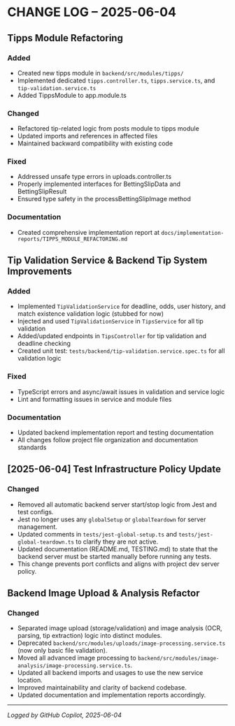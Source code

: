 # CHANGE LOG – 2025-06-04

## Tipps Module Refactoring

### Added

- Created new tipps module in `backend/src/modules/tipps/`
- Implemented dedicated `tipps.controller.ts`, `tipps.service.ts`, and `tip-validation.service.ts`
- Added TippsModule to app.module.ts

### Changed

- Refactored tip-related logic from posts module to tipps module
- Updated imports and references in affected files
- Maintained backward compatibility with existing code

### Fixed

- Addressed unsafe type errors in uploads.controller.ts
- Properly implemented interfaces for BettingSlipData and BettingSlipResult
- Ensured type safety in the processBettingSlipImage method

### Documentation

- Created comprehensive implementation report at `docs/implementation-reports/TIPPS_MODULE_REFACTORING.md`

## Tip Validation Service & Backend Tip System Improvements

### Added

- Implemented `TipValidationService` for deadline, odds, user history, and match existence validation logic (stubbed for now)
- Injected and used `TipValidationService` in `TipsService` for all tip validation
- Added/updated endpoints in `TipsController` for tip validation and deadline checking
- Created unit test: `tests/backend/tip-validation.service.spec.ts` for all validation logic

### Fixed

- TypeScript errors and async/await issues in validation and service logic
- Lint and formatting issues in service and module files

### Documentation

- Updated backend implementation report and testing documentation
- All changes follow project file organization and documentation standards

## [2025-06-04] Test Infrastructure Policy Update

### Changed

- Removed all automatic backend server start/stop logic from Jest and test configs.
- Jest no longer uses any `globalSetup` or `globalTeardown` for server management.
- Updated comments in `tests/jest-global-setup.ts` and `tests/jest-global-teardown.ts` to clarify they are not active.
- Updated documentation (README.md, TESTING.md) to state that the backend server must be started manually before running any tests.
- This change prevents port conflicts and aligns with project dev server policy.

## Backend Image Upload & Analysis Refactor

### Changed

- Separated image upload (storage/validation) and image analysis (OCR, parsing, tip extraction) logic into distinct modules.
- Deprecated `backend/src/modules/uploads/image-processing.service.ts` (now only basic file validation).
- Moved all advanced image processing to `backend/src/modules/image-analysis/image-processing.service.ts`.
- Updated all backend imports and usages to use the new service location.
- Improved maintainability and clarity of backend codebase.
- Updated documentation and implementation reports accordingly.

---

_Logged by GitHub Copilot, 2025-06-04_
